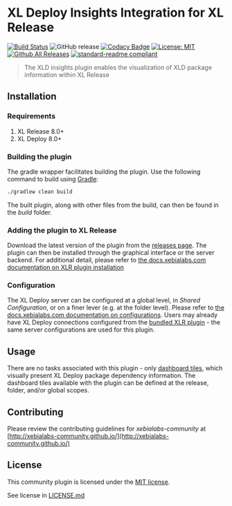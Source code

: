 # XL Deploy Insights Integration for XL Release

[![Build Status][xlr-xld-insights-plugin-travis-image]][xlr-xld-insights-plugin-travis-url]
![GitHub release](https://img.shields.io/github/release/xebialabs-community/xlr-xld-insights-plugin.svg)
[![Codacy Badge](https://api.codacy.com/project/badge/Grade/69e1ca3ab3a14a30bb60499becbb61dc)](https://www.codacy.com/app/ndebuhr/xlr-xld-insights-plugin?utm_source=github.com&amp;utm_medium=referral&amp;utm_content=xebialabs-community/xlr-xld-insights-plugin&amp;utm_campaign=Badge_Grade)
[![License: MIT][xlr-xld-insights-plugin-license-image]][xlr-xld-insights-plugin-license-url]
[![Github All Releases][xlr-xld-insights-plugin-downloads-image]][xlr-xld-insights-plugin-releases-url]
[![standard-readme compliant](https://img.shields.io/badge/readme%20style-standard-blue.svg)](https://github.com/RichardLitt/standard-readme)

> The XLD insights plugin enables the visualization of XLD package information within XL Release

## Installation

### Requirements

1. XL Release 8.0+
1. XL Deploy 8.0+

### Building the plugin
The gradle wrapper facilitates building the plugin.  Use the following command to build using [Gradle](https://gradle.org/):
```bash
./gradlew clean build
```
The built plugin, along with other files from the build, can then be found in the _build_ folder.

### Adding the plugin to XL Release

Download the latest version of the plugin from the [releases page][xlr-xld-insights-plugin-releases-url].  The plugin can then be installed through the graphical interface or the server backend.  For additional detail, please refer to [the docs.xebialabs.com documentation on XLR plugin installation](https://docs.xebialabs.com/xl-release/how-to/install-or-remove-xl-release-plugins.html)

### Configuration

The XL Deploy server can be configured at a global level, in _Shared Configuration_, or on a finer lever (e.g. at the folder level).  Please refer to [the docs.xebialabs.com documentation on configurations](https://docs.xebialabs.com/xl-release/how-to/create-custom-configuration-types.html#configuration-page).  Users may already have XL Deploy connections configured from the [bundled XLR plugin](https://docs.xebialabs.com/v.9.0/xl-release/how-to/standard-xld-plugin/) - the same server configurations are used for this plugin.

## Usage

There are no tasks associated with this plugin - only [dashboard tiles](https://docs.xebialabs.com/v.9.0/xl-release/get-started?subject=dashboards), which visually present XL Deploy package dependency information.  The dashboard tiles available with the plugin can be defined at the release, folder, and/or global scopes.  

## Contributing

Please review the contributing guidelines for _xebialabs-community_ at [http://xebialabs-community.github.io/](http://xebialabs-community.github.io/)

## License

This community plugin is licensed under the [MIT license][xlr-xld-insights-plugin-license-url].

See license in [LICENSE.md](LICENSE.md)

[xlr-xld-insights-plugin-travis-image]: https://travis-ci.org/xebialabs-community/xlr-xld-insights-plugin.svg?branch=master
[xlr-xld-insights-plugin-travis-url]: https://travis-ci.org/xebialabs-community/xlr-xld-insights-plugin
[xlr-xld-insights-plugin-license-image]: https://img.shields.io/badge/license-MIT-yellow.svg
[xlr-xld-insights-plugin-license-url]: https://opensource.org/licenses/MIT
[xlr-xld-insights-plugin-downloads-image]: https://img.shields.io/github/downloads/xebialabs-community/xlr-xld-insights-plugin/total.svg
[xlr-xld-insights-plugin-releases-url]: https://github.com/xebialabs-community/xlr-xld-insights-plugin/releases
